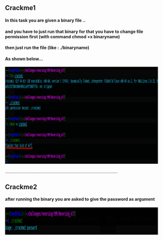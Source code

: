 <h2>Crackme1</h2>
<h4>In this task you are given a binary file ..</h4>
<h4>and you have to just run that binary for that you have to change file permission first (with command chmod +x binaryname)</h4>
<h4>then just run the file (like : ./binaryname)
<h4>As shown below...</h4>

<img align="centre" alt="IMG" src="https://github.com/0x41haz/THM-writeups/blob/main/Reversing-elf/img/2021-12-10_16-26.png?raw=true" width="2000" height="320" />
  
  
  
  ............................................................................................
  <h2>Crackme2</h2>
  <h4>after running the binary you are asked to give the password as argument</h4>
  
<img align="centre" alt="IMG" src="https://github.com/0x41haz/THM-writeups/blob/main/Reversing-elf/img/2021-12-11_12-30.png?raw=true" width="1500" height="90" />


